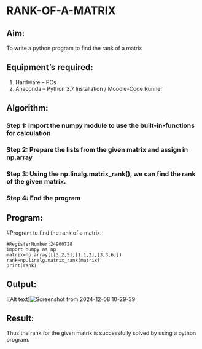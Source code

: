 # RANK-OF-A-MATRIX
## Aim:
To write a python program to find the rank of a matrix
## Equipment’s required:
1. 	Hardware – PCs
2. 	Anaconda – Python 3.7 Installation / Moodle-Code Runner
## Algorithm:
### Step 1: Import the numpy module to use the built-in-functions for calculation
### Step 2: Prepare the lists from the given matrix and assign in np.array
### Step 3: Using the np.linalg.matrix_rank(), we can find the rank of the given matrix.
### Step 4: End the program
## Program:
#Program to find the rank of a matrix.
```#Developed by: Hashini R
#RegisterNumber:24900728
import numpy as np
matrix=np.array([[3,2,5],[1,1,2],[3,3,6]])
rank=np.linalg.matrix_rank(matrix)
print(rank)
```
## Output:
![Alt text]![Screenshot from 2024-12-08 10-29-39](https://github.com/user-attachments/assets/b9e843f5-f00f-4dd2-95b5-4a07d9784bdf)

## Result:
Thus the rank for the given matrix is successfully solved by  using a python program.

